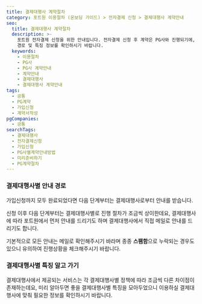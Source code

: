```yaml
---
title: 결제대행사 계약절차
category: 포트원 이용절차 (온보딩 가이드) > 전자결제 신청 > 결제대행사 계약안내
seo:
  title: 결제대행사 계약절차
  description: >-
    포트원 전자결제 신청을 위한 안내입니다. 전자결제 신청 후 계약은 PG사와 진행되기에, 진행 전에 포트원이 제공하는 결제대행사별 안내
    경로 및 특징 정보를 확인하시기 바랍니다.
  keywords:
    - 이용절차
    - PG사
    - PG사 계약안내
    - 계약안내
    - 결제대행사
    - 결제대행사 계약안내
tags:
  - 공통
  - PG계약
  - 가입신청
  - 계약서작성
pgCompanies:
  - 공통
searchTags:
  - 결제대행사
  - 전자결제신청
  - 가입신청
  - PG사별계약안내방법
  - 미리준비하기
  - PG계약절차
---
```


<Callout content="포트원을 통한 PG사 계약 절차를 안내해드립니다.
전자결제 신청 이후 앞으로의 계약은 PG 사와 진행하시게 됩니다. 포트원 관리자콘솔에서 ‘담당자 이메일’ 항목에 입력하신 메일 주소로 다음 절차를 안내드리고 있으니 메일을 주기적으로 체크해 주시기 바랍니다." icon="" />

### **결제대행사별 안내 경로**

가입신청까지 모두 완료되었다면 다음 단계부터는 결제대행사로부터 안내를 받습니다.

신청 이후 다음 단계부터는 결제대행사별로 진행 절차가 조금씩 상이한데요, 결제대행사에 따라 포트원에서 먼저 안내를 드리기도 하며 결제대행사에서 직접 메일로 안내를 드리기도 합니다.

기본적으로 모든 안내는 메일로 확인해주시기 바라며 종종 **스팸함**으로 누락되는 경우도 있으니 유의하여 진행상황을 체크해주시기 바랍니다.

<Callout title="결제대행사별 계약절차 보러가기↗︎" />

### **결제대행사별 특징 알고 가기**

결제대행사에서 제공되는 서비스는 각 결제대행사별 정책에 따라 조금씩 다른 차이점이 존재하는데요, 미리 알아두면 좋을 결제대행사별 특징을 모아두었으니 이용하실 결제대행사에 맞춰 필요한 정보를 확인하시기 바랍니다.

<Callout title="결제대행사별 서비스 특징 보러가기↗︎" />
